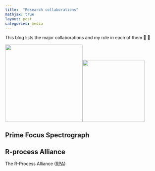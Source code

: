 ```yaml
---
title:  "Research collaborations"
mathjax: true
layout: post
categories: media
---
```


This blog lists the major collaborations and my role in each of them 🚀 🚀

[<img src="https://user-images.githubusercontent.com/35367221/196019919-07f9dc6d-766f-46f7-81ea-587e0587d867.png" width="250" height="250"/>](https://sites.google.com/view/rprocessalliance/meet-the-team?authuser=0)[<img src="https://user-images.githubusercontent.com/35367221/196020791-ea7524d1-92a5-4775-8e80-1e41389cf2cc.png" width="200" height="200"/>](https://pfs.ipmu.jp)



## Prime Focus Spectrograph



## R-process Alliance

The R-Process Alliance ([RPA](https://sites.google.com/view/rprocessalliance/meet-the-team?authuser=0))



